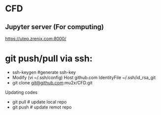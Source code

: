 # CFD
## Jupyter server (For computing)
https://utep.zrenix.com:8000/

# git push/pull via ssh:
- ssh-keygen #generate ssh-key
- Modify (vi ~/.ssh/config)
Host github.com
 IdentityFile ~/.ssh/id_rsa_git
- git clone git@github.com:mu2x/CFD.git

Updating codes
 - git pull # update local repo
 - git push # update remot repo

 



